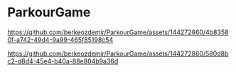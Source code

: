 # ParkourGame
https://github.com/berkeozdemir/ParkourGame/assets/144272860/4b83580f-a742-49d4-9a99-465f85198c54



https://github.com/berkeozdemir/ParkourGame/assets/144272860/580d8bc2-d8d4-45e4-b40a-88e804b9a36d

